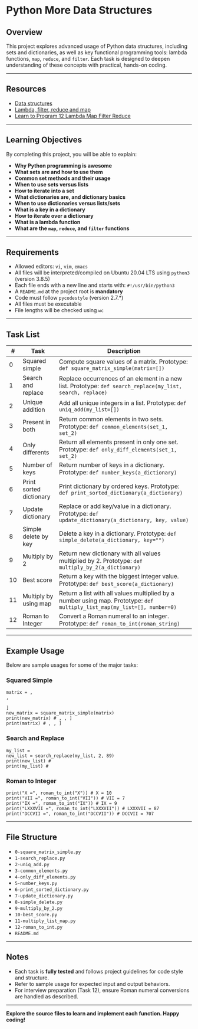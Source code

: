 # Python More Data Structures

## Overview

This project explores advanced usage of Python data structures, including sets and dictionaries, as well as key functional programming tools: lambda functions, `map`, `reduce`, and `filter`. Each task is designed to deepen understanding of these concepts with practical, hands-on coding.

---

## Resources

- [Data structures](https://intranet.hbtn.io/rltoken/K8JSw_eMWjw6EzmAL1S8bQ)
- [Lambda, filter, reduce and map](https://intranet.hbtn.io/rltoken/JMc02-iMawLlxGCsnEalXA)
- [Learn to Program 12 Lambda Map Filter Reduce](https://intranet.hbtn.io/rltoken/NnWm29rFmdDcjcdRQX1tEw)

---

## Learning Objectives

By completing this project, you will be able to explain:

- **Why Python programming is awesome**
- **What sets are and how to use them**
- **Common set methods and their usage**
- **When to use sets versus lists**
- **How to iterate into a set**
- **What dictionaries are, and dictionary basics**
- **When to use dictionaries versus lists/sets**
- **What is a key in a dictionary**
- **How to iterate over a dictionary**
- **What is a lambda function**
- **What are the `map`, `reduce`, and `filter` functions**

---

## Requirements

- Allowed editors: `vi`, `vim`, `emacs`
- All files will be interpreted/compiled on Ubuntu 20.04 LTS using `python3` (version 3.8.5)
- Each file ends with a new line and starts with: `#!/usr/bin/python3`
- A `README.md` at the project root is **mandatory**
- Code must follow `pycodestyle` (version 2.7.*)
- All files must be executable
- File lengths will be checked using `wc`

---

## Task List

| # | Task | Description |
|---|------|-------------|
| 0 | Squared simple | Compute square values of a matrix. Prototype: `def square_matrix_simple(matrix=[])` |
| 1 | Search and replace | Replace occurrences of an element in a new list. Prototype: `def search_replace(my_list, search, replace)` |
| 2 | Unique addition | Add all unique integers in a list. Prototype: `def uniq_add(my_list=[])` |
| 3 | Present in both | Return common elements in two sets. Prototype: `def common_elements(set_1, set_2)` |
| 4 | Only differents | Return all elements present in only one set. Prototype: `def only_diff_elements(set_1, set_2)` |
| 5 | Number of keys | Return number of keys in a dictionary. Prototype: `def number_keys(a_dictionary)` |
| 6 | Print sorted dictionary | Print dictionary by ordered keys. Prototype: `def print_sorted_dictionary(a_dictionary)` |
| 7 | Update dictionary | Replace or add key/value in a dictionary. Prototype: `def update_dictionary(a_dictionary, key, value)` |
| 8 | Simple delete by key | Delete a key in a dictionary. Prototype: `def simple_delete(a_dictionary, key="")` |
| 9 | Multiply by 2 | Return new dictionary with all values multiplied by 2. Prototype: `def multiply_by_2(a_dictionary)` |
| 10 | Best score | Return a key with the biggest integer value. Prototype: `def best_score(a_dictionary)` |
| 11 | Multiply by using map | Return a list with all values multiplied by a number using map. Prototype: `def multiply_list_map(my_list=[], number=0)` |
| 12 | Roman to Integer | Convert a Roman numeral to an integer. Prototype: `def roman_to_int(roman_string)` |

---

## Example Usage

Below are sample usages for some of the major tasks:

### Squared Simple

```
matrix = ,​
,

]
new_matrix = square_matrix_simple(matrix)
print(new_matrix) # , , ]​
print(matrix) # , , ]​
```

### Search and Replace

```
my_list =​
new_list = search_replace(my_list, 2, 89)
print(new_list) #​
print(my_list) #​
```

### Roman to Integer

```
print("X =", roman_to_int("X")) # X = 10
print("VII =", roman_to_int("VII")) # VII = 7
print("IX =", roman_to_int("IX")) # IX = 9
print("LXXXVII =", roman_to_int("LXXXVII")) # LXXXVII = 87
print("DCCVII =", roman_to_int("DCCVII")) # DCCVII = 707
```

---

## File Structure

- `0-square_matrix_simple.py`
- `1-search_replace.py`
- `2-uniq_add.py`
- `3-common_elements.py`
- `4-only_diff_elements.py`
- `5-number_keys.py`
- `6-print_sorted_dictionary.py`
- `7-update_dictionary.py`
- `8-simple_delete.py`
- `9-multiply_by_2.py`
- `10-best_score.py`
- `11-multiply_list_map.py`
- `12-roman_to_int.py`
- `README.md`

---

## Notes

- Each task is **fully tested** and follows project guidelines for code style and structure.
- Refer to sample usage for expected input and output behaviors.
- For interview preparation (Task 12), ensure Roman numeral conversions are handled as described.

---

**Explore the source files to learn and implement each function. Happy coding!**
